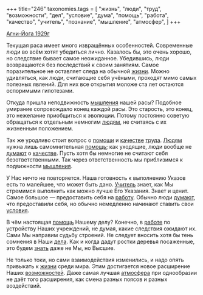 +++
title="246"
taxonomies.tags = [
 "жизнь",
 "люди",
 "труд",
 "возможности",
 "дел",
 "условие",
 "дума",
 "помощь",
 "работа",
 "качество",
 "учитель",
 "познание",
 "мышление",
 "атмосфер",
]
+++

[Агни-Йога 1929г](/agni/1929)

Текущая раса имеет много извращённых особенностей. Современные люди во всём хотят убедиться лично. Казалось бы, это очень хорошо, но следствие бывает самое неожиданное. Убедившись, люди возвращаются без последствий к своим занятиям. Самое поразительное не оставляет следа на обычной [жизни](/tags/жизнь). Можно удивляться, как люди, считающие себя учёными, проходят мимо самых полезных явлений. Для них все открытия моложе ста лет остаются оспоримыми гипотезами.   

Откуда пришла неподвижность [мышления](/tags/мышление) нашей расы? Подобное умирание сопровождало конец каждой расы. Это старость, это конец, это нежелание приобщиться к эволюции. Потому постоянно советую обращаться к отдельным немногим [людям](/tags/люди), не считаясь с их жизненным положением.   

Так же уродливо стоит вопрос о [помощи](/tags/[помощь](/tags/помощь)) и [качестве](/tags/качество) [труда](/tags/труд). [Людям](/tags/люди) нужна лишь самомнительная [помощь](/tags/помощь); как уходящие, люди вообще не [думают](/tags/дума) о [качестве](/tags/качество). Пусть хотя бы немногие не считают себя безответственными. Так через ответственность мы приблизимся к подвижности [мышления](/tags/мышление).   

У Нас ничто не повторяется. Наша готовность к выполнению Указов есть то малейшее, что может быть дано. [Учитель](/tags/учитель) знает, как Мы стремимся выполнить как можно лучше Его Указания. Знает и ценит. Самое большое — предоставить себя на [работу](/tags/работа). Обычно люди [думают](/tags/дума), что предоставили себя, но обычно немедленно начинают ставить свои [условия](/tags/условие).   

В чём настоящая [помощь](/tags/помощь) Нашему делу? Конечно, в [работе](/tags/работа) по устройству Наших учреждений, не думая, какие следствия ожидают их. Сами Мы направим судьбу строений. Не следует вносить хотя бы тень сомнения в Наши [дела](/tags/дел). Как и когда дадут ростки деревья посаженные, это будем [знать](/tags/познание) даже не Мы, но Высшие.   

Не только токи, но сами взаимодействия изменились, и надо опять привыкать к [жизни](/tags/жизнь) среди мира. Этим достигается новое расширение Наших [возможностей](/tags/возможности). Даже самая лучшая [атмосфера](/tags/атмосфер) при однообразии не даёт того расширения, как смена разных поясов и разных воздействий.
